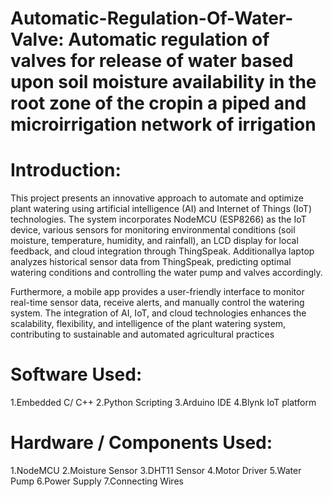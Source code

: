 # Automatic-Regulation-Of-Water-Valve: Automatic regulation of valves for release of water based upon soil moisture availability in the root zone of the cropin a piped and microirrigation network of irrigation

# Introduction:
This project presents an innovative approach to automate and optimize plant watering using artificial intelligence (AI) and Internet of Things (IoT) technologies. The system incorporates NodeMCU (ESP8266) as the IoT device, various sensors for monitoring environmental conditions (soil moisture, temperature, humidity, and rainfall), an LCD display for local feedback, and cloud integration through ThingSpeak. Additionallya laptop analyzes historical sensor data from ThingSpeak, predicting optimal watering conditions and controlling the water pump and valves accordingly.

Furthermore, a mobile app provides a user-friendly interface to monitor real-time sensor data, receive alerts, and manually control the watering system. The integration of AI, IoT, and cloud technologies enhances the scalability, flexibility, and intelligence of the plant watering system, contributing to sustainable and automated agricultural practices

# Software Used:
1.Embedded C/ C++
2.Python Scripting
3.Arduino IDE
4.Blynk IoT platform

# Hardware / Components Used:
1.NodeMCU
2.Moisture Sensor
3.DHT11 Sensor
4.Motor Driver
5.Water Pump
6.Power Supply 
7.Connecting Wires


